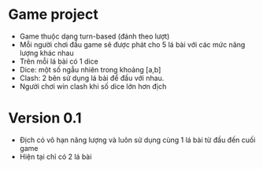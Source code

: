 ﻿# Game project
- Game thuộc dạng turn-based (đánh theo lượt)
- Mỗi người chơi đầu game sẽ được phát cho 5 lá bài với các mức năng lượng khác nhau
- Trên mỗi lá bài có 1 dice
- Dice: một số ngẫu nhiên trong khoảng [a,b]
- Clash: 2 bên sử dụng lá bài để đấu với nhau.
- Người chơi win clash khi số dice lớn hơn địch

# Version 0.1
- Địch có vô hạn năng lượng và luôn sử dụng cùng 1 lá bài từ đầu đến cuối game
- Hiện tại chỉ có 2 lá bài